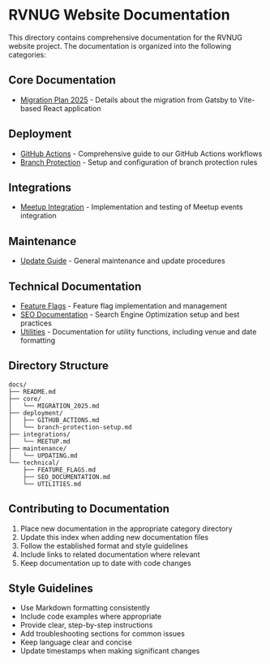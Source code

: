 # RVNUG Website Documentation

This directory contains comprehensive documentation for the RVNUG website project. The documentation is organized into the following categories:

## Core Documentation

- [Migration Plan 2025](core/MIGRATION_2025.md) - Details about the migration from Gatsby to Vite-based React application

## Deployment

- [GitHub Actions](deployment/GITHUB_ACTIONS.md) - Comprehensive guide to our GitHub Actions workflows
- [Branch Protection](deployment/branch-protection-setup.md) - Setup and configuration of branch protection rules

## Integrations

- [Meetup Integration](integrations/MEETUP.md) - Implementation and testing of Meetup events integration

## Maintenance

- [Update Guide](maintenance/UPDATING.md) - General maintenance and update procedures

## Technical Documentation

- [Feature Flags](technical/FEATURE_FLAGS.md) - Feature flag implementation and management
- [SEO Documentation](technical/SEO_DOCUMENTATION.md) - Search Engine Optimization setup and best practices
- [Utilities](technical/UTILITIES.md) - Documentation for utility functions, including venue and date formatting

## Directory Structure

```
docs/
├── README.md
├── core/
│   └── MIGRATION_2025.md
├── deployment/
│   ├── GITHUB_ACTIONS.md
│   └── branch-protection-setup.md
├── integrations/
│   └── MEETUP.md
├── maintenance/
│   └── UPDATING.md
└── technical/
    ├── FEATURE_FLAGS.md
    ├── SEO_DOCUMENTATION.md
    └── UTILITIES.md
```

## Contributing to Documentation

1. Place new documentation in the appropriate category directory
2. Update this index when adding new documentation files
3. Follow the established format and style guidelines
4. Include links to related documentation where relevant
5. Keep documentation up to date with code changes

## Style Guidelines

- Use Markdown formatting consistently
- Include code examples where appropriate
- Provide clear, step-by-step instructions
- Add troubleshooting sections for common issues
- Keep language clear and concise
- Update timestamps when making significant changes 